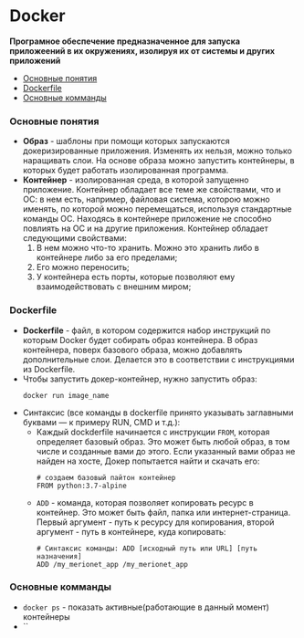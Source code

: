 # Docker
**Програмное обеспечение предназначенное для запуска приложеений в их окружениях, изолируя их от системы и других приложений**

+ [Основные понятия](#main_def)
+ [Dockerfile](#dockerfile)
+ [Основные комманды](#main_comm)
### <a name="main_def"></a> Основные понятия
+ **Образ** - шаблоны при помощи которых запускаются докеризированные приложения. Изменять их нельзя, можно только наращивать слои. На основе образа можно запустить контейнеры, в которых будет работать изолированная программа.
+ **Контейнер** - изолированная среда, в которой запущенно приложение. Контейнер обладает все теме же свойствами, что и ОС: в нем есть, например, файловая система, которою можно именять, по которой можно перемещаться, используя стандартные команды ОС. Находясь в контейнере приложение не способно повлиять на ОС и на другие приложения. Контейнер обладает следующими свойствами:
    1. В нем можно что-то хранить. Можно это хранить либо в контейнере либо за его пределами;
    2. Его можно переносить;
    3. У контейнера есть порты, которые позволяют ему взаимодействовать с внешним миром;


### <a name="dockerfile"> </a> Dockerfile
+ **Dockerfile** - файл, в котором содержится набор инструкций по которым Docker будет собирать образ контейнера. В образ контейнера, поверх базового образа, можно добавлять дополнительные слои. Делается это в соответствии с инструкциями из Dockerfile. 
+ Чтобы запустить докер-контейнер, нужно запустить образ:
    ```docker
    docker run image_name
    ```
+ Синтаксис (все команды в dockerfile принято указывать заглавными буквами — к примеру RUN, CMD и т.д.):
    + Каждый dockderfile начинается с инструкции `FROM`, которая определяет базовый образ. Это может быть любой образ, в том числе и созданные вами до этого. Если указанный вами образ не найден на хосте, Докер попытается найти и скачать его:
        ```docker
        # создаем базовый пайтон контейнер
        FROM python:3.7-alpine
        ```
    + `ADD` - команда, которая позволяет копировать ресурс в контейнер. Это может быть файл, папка или интернет-страница. Первый аргумент - путь к ресурсу для копирования, второй аргумент - путь в контейнере, куда копировать:
        ```docker
        # Синтаксис команды: ADD [исходный путь или URL] [путь назначения]
        ADD /my_merionet_app /my_merionet_app
        ```
 
### <a name="main_comm"></a>Основные комманды 
+ `docker ps` - показать активные(работающие в данный момент) контейнеры
+ ``
